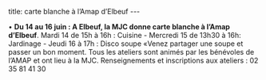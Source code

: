 title: carte blanche à l’Amap d’Elbeuf
    ---
    
•	**Du 14 au 16 juin : A Elbeuf, la MJC donne carte blanche à l’Amap d’Elbeuf**. Mardi 14 de 15h à 16h : Cuisine - Mercredi 15 de 13h30 à 16h: Jardinage - Jeudi 16 à 17h : Disco soupe «Venez partager une soupe et passer un bon moment. Tous les ateliers sont animés par les bénévoles de l’AMAP et ont lieu à la MJC. Renseignements et inscriptions aux ateliers : 02 35 81 41 30